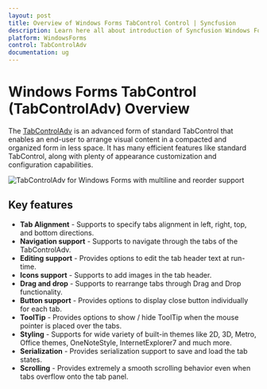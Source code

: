 ```yaml
---
layout: post
title: Overview of Windows Forms TabControl Control | Syncfusion
description: Learn here all about introduction of Syncfusion Windows Forms TabControl (TabControlAdv) control, its elements and more details.
platform: WindowsForms
control: TabControlAdv 
documentation: ug
---
```


# Windows Forms TabControl (TabControlAdv) Overview

The [TabControlAdv](https://help.syncfusion.com/cr/windowsforms/Syncfusion.Windows.Forms.Tools.TabControlAdv.html) is an advanced form of standard TabControl that enables an end-user to arrange visual content in a compacted and organized form in less space. It has many efficient features like standard TabControl, along with plenty of appearance customization and configuration capabilities. 

![TabControlAdv for Windows Forms with multiline and reorder support](Overview_images/Overview.png)

## Key features

* **Tab Alignment** - Supports to specify tabs alignment in left, right, top, and bottom directions.
* **Navigation support** - Supports to navigate through the tabs of the TabControlAdv.
* **Editing support** - Provides options to edit the tab header text at run-time.
* **Icons support** - Supports to add images in the tab header.
* **Drag and drop** - Supports to rearrange tabs through Drag and Drop functionality. 
* **Button support** - Provides options to display close button individually for each tab.
* **ToolTip** - Provides options to show / hide ToolTip when the mouse pointer is placed over the tabs.
* **Styling** - Supports for wide variety of built-in themes like 2D, 3D, Metro, Office themes, OneNoteStyle, InternetExplorer7 and much more.
* **Serialization** - Provides serialization support to save and load the tab states. 
* **Scrolling** - Provides extremely a smooth scrolling behavior even when tabs overflow onto the tab panel.
